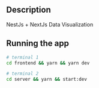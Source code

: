 

## Description

NestJs + NextJs Data Visualization 
## Running the app

```bash
# terminal 1
cd frontend && yarn && yarn dev

# terminal 2
cd server && yarn && start:dev

```

